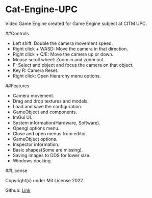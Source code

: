 # Cat-Engine-UPC

Video Game Engine created for Game Engine subject at CITM UPC.

##Controls

- Left shift: Double the camera movement speed.
- Right click + WASD: Move the camera in that direction.
- Right click + Q/E: Move the camera up or down.
- Mouse scroll wheel: Zoom in and zoom out.
- F: Select and object and focus the camera on that object.
- Key R: Camera Reset.
- Right click: Open hierarchy menu options.

##Features

- Camera movement.
- Drag and drop textures and models.
- Load and save the configuration.
- GameObject and components.
- ImGui UI.
- System information(Hardware, Software).
- Opengl options menu.
- Close and open menus from editor.
- GameObject options.
- Inspector information.
- Basic shapes(Some are missing).
- Saving images to DDS for lower size.
- Windows docking

##License

Copyright(c) under Mit License 2022

Github: [Link](https://github.com/DarkAvanger/Cat-Engine-UPC)
